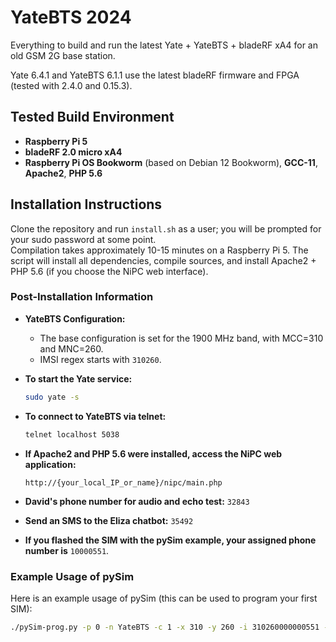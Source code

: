 # YateBTS 2024

Everything to build and run the latest Yate + YateBTS + bladeRF xA4 for an old GSM 2G base station.

Yate 6.4.1 and YateBTS 6.1.1 use the latest bladeRF firmware and FPGA (tested with 2.4.0 and 0.15.3).

## Tested Build Environment

- **Raspberry Pi 5**
- **bladeRF 2.0 micro xA4**
- **Raspberry Pi OS Bookworm** (based on Debian 12 Bookworm), **GCC-11**, **Apache2**, **PHP 5.6**

## Installation Instructions

Clone the repository and run `install.sh` as a user; you will be prompted for your sudo password at some point.  
Compilation takes approximately 10-15 minutes on a Raspberry Pi 5. The script will install all dependencies, compile sources, and install Apache2 + PHP 5.6 (if you choose the NiPC web interface).

### Post-Installation Information

- **YateBTS Configuration:**
  - The base configuration is set for the 1900 MHz band, with MCC=310 and MNC=260.
  - IMSI regex starts with `310260`.

- **To start the Yate service:**
  ```bash
  sudo yate -s
  ```

- **To connect to YateBTS via telnet:**
  ```bash
  telnet localhost 5038
  ```

- **If Apache2 and PHP 5.6 were installed, access the NiPC web application:**
  ```
  http://{your_local_IP_or_name}/nipc/main.php
  ```

- **David's phone number for audio and echo test:** `32843`
- **Send an SMS to the Eliza chatbot:** `35492`

- **If you flashed the SIM with the pySim example, your assigned phone number is** `10000551`.

### Example Usage of pySim

Here is an example usage of pySim (this can be used to program your first SIM):

```bash
./pySim-prog.py -p 0 -n YateBTS -c 1 -x 310 -y 260 -i 310260000000551 -s 8912600000000005512 -o 659BDA03311ACBBE767CB56D565A58D6 -k BA351F5C4690491D86377319E5A6DBCC
```
